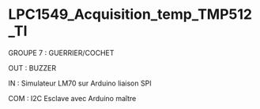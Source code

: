 # LPC1549_Acquisition_temp_TMP512_TI

GROUPE 7 : GUERRIER/COCHET

OUT : BUZZER

IN : Simulateur LM70 sur Arduino liaison SPI

COM : I2C Esclave avec Arduino maître
